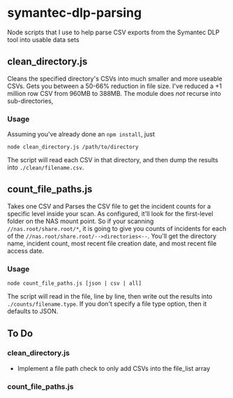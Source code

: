 # symantec-dlp-parsing
Node scripts that I use to help parse CSV exports from the Symantec DLP tool into usable data sets

## clean_directory.js
Cleans the specified directory's CSVs into much smaller and more useable CSVs. Gets you between a 50-66% reduction in file size. I've reduced a +1 million row CSV from 960MB to 388MB. The module does *not* recurse into sub-directories,  

### Usage
Assuming you've already done an `npm install`, just 

    node clean_directory.js /path/to/directory

The script will read each CSV in that directory, and then dump the results into `./clean/filename.csv`.

## count\_file_paths.js
Takes one CSV and Parses the CSV file to get the incident counts for a specific level inside your scan. As configured, it'll look for the first-level folder on the NAS mount point. So if your scanning `//nas.root/share.root/*`, it is going to give you counts of incidents for each of the `//nas.root/share.root/-->directories<--`. You'll get the directory name, incident count, most recent file creation date, and most recent file access date.

### Usage

    node count_file_paths.js [json | csv | all]

The script will read in the file, line by line, then write out the results into `./counts/filename.type`. If you don't specify a file type option, then it defaults to JSON. 

## To Do
### clean_directory.js
* Implement a file path check to only add CSVs into the file_list array

### count\_file_paths.js
